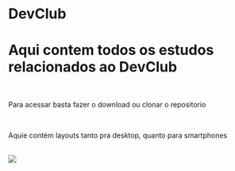 # DevClub

<h1> Aqui contem todos os estudos relacionados ao DevClub </h1>
<br/>
<p>Para acessar basta fazer o download ou clonar o repositorio</p>
<br/>
<p>Aquie contém layouts tanto pra desktop, quanto para smartphones</p>
<br/>
<img src="../DevClub/Modulo3-5/IMG/Telas.png"/>




